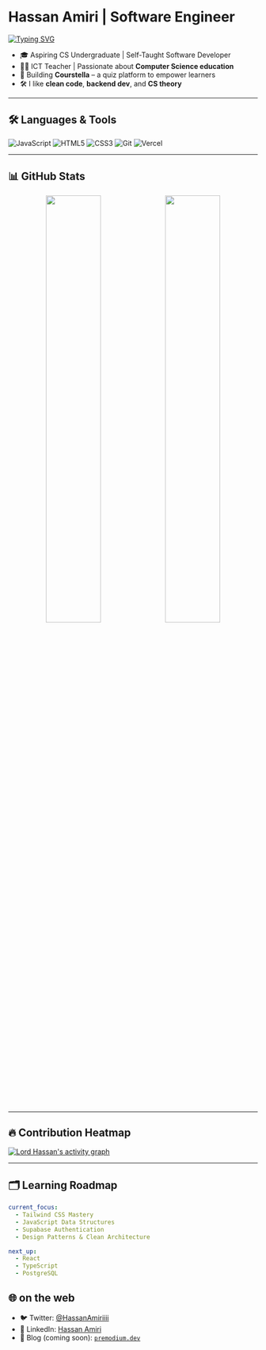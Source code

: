 # Hassan Amiri | Software Engineer 

[![Typing SVG](https://readme-typing-svg.demolab.com?font=Fira+Code&size=22&duration=3000&pause=1000&color=4ADE80&center=true&vCenter=true&width=950&lines=Hello+i'm+Hassan;Currently+learning+the+MERN+stack+%F0%9F%9B%A0%EF%B8%8F;Practicing+Data+Structures+and+Algorithms+%E2%9A%96%EF%B8%8F;Writing+technical+blogs+and+notes+%F0%9F%93%9A;Open+to+collaborations+and+side+projects+%F0%9F%9A%80;Teaching+building+tools,+and+leveling+up+daily+%E2%9A%96%EF%B8%8F)](https://git.io/typing-svg)




- 🎓 Aspiring CS Undergraduate | Self-Taught Software Developer  
- 🧑‍🏫 ICT Teacher | Passionate about **Computer Science education**
- 🔧 Building **Courstella** – a quiz platform to empower learners    
- 🛠️ I like **clean code**, **backend dev**, and **CS theory**

---


## 🛠️ Languages & Tools

![JavaScript](https://img.shields.io/badge/-JavaScript-black?style=flat-square&logo=javascript)
![HTML5](https://img.shields.io/badge/-HTML5-E34F26?style=flat-square&logo=html5&logoColor=white)
![CSS3](https://img.shields.io/badge/-CSS3-1572B6?style=flat-square&logo=css3)
![Git](https://img.shields.io/badge/-Git-F05032?style=flat-square&logo=git)
![Vercel](https://img.shields.io/badge/-Vercel-black?style=flat-square&logo=vercel)

---

## 📊 GitHub Stats

<div align="center">
  <img src="https://github-readme-stats.vercel.app/api?username=HassanAmirii&show_icons=true&theme=radical&hide=prs" width="47%" />
  <img src="https://github-readme-streak-stats.herokuapp.com/?user=HassanAmirii&theme=radical" width="47%" />
</div>

---

## 🔥 Contribution Heatmap

[![Lord Hassan's activity graph](https://github-readme-activity-graph.vercel.app/graph?username=HassanAmirii&theme=react-dark&hide_border=true&area=true)](https://github.com/HassanAmirii)

---

## 🗂️ Learning Roadmap

```yaml
current_focus:
  - Tailwind CSS Mastery
  - JavaScript Data Structures
  - Supabase Authentication
  - Design Patterns & Clean Architecture

next_up:
  - React
  - TypeScript
  - PostgreSQL
```
## 🌐 on the web

- 🐦 Twitter: [@HassanAmiriiii](https://x.com/HassanAmiriiii)  
- 💼 LinkedIn: [Hassan Amiri](https://www.linkedin.com/in/hassan-amiri-7a3b53304/)  
- 🧠 Blog (coming soon): [`premodium.dev`](https://premodium.dev)





